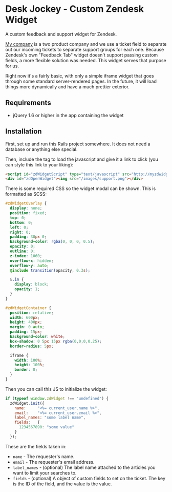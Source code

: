 # Desk Jockey - Custom Zendesk Widget

A custom feedback and support widget for Zendesk.

[My company](http://salesloft.com) is a two product company and we use a ticket field to separate out our incoming
tickets to separate support groups for each one. Because Zendesk's own "Feedback Tab" widget doesn't support passing
custom fields, a more flexible solution was needed. This widget serves that purpose for us.

Right now it's a fairly basic, with only a simple iframe widget that goes through some standard server-rendered pages.
In the future, it will load things more dynamically and have a much prettier exterior.

## Requirements

- jQuery 1.6 or higher in the app containing the widget

## Installation

First, set up and run this Rails project somewhere. It does not need a database or anything else special.

Then, include the tag to load the javascript and give it a link to click (you can style this link to your liking):
```html
<script id="zdWidgetScript" type="text/javascript" src="http://myzdwidgetapp.herokuapp.com/widget.js"></script>
<div id="zdOpenWidget"><img src="/images/support.png"></div>
```
There is some required CSS so the widget modal can be shown. This is formatted as SCSS:
```scss
#zdWidgetOverlay {
  display: none;
  position: fixed;
  top: 0;
  bottom: 0;
  left: 0;
  right: 0;
  padding: 30px 0;
  background-color: rgba(0, 0, 0, 0.5);
  opacity: 0;
  outline: 0;
  z-index: 1060;
  overflow-x: hidden;
  overflow-y: auto;
  @include transition(opacity, 0.3s);

  &.in {
    display: block;
    opacity: 1;
  }
}

#zdWidgetContainer {
  position: relative;
  width: 600px;
  height: 400px;
  margin: 0 auto;
  padding: 15px;
  background-color: white;
  box-shadow: 0 5px 15px rgba(0,0,0,0.25);
  border-radius: 5px;

  iframe {
    width: 100%;
    height: 100%;
    border: 0;
  }
}
```
Then you can call this JS to initialize the widget:
```js
if (typeof window.zdWidget !== "undefined") {
  zdWidget.init({
    name:     "<%= current_user.name %>",
    email:    "<%= current_user.email %>",
    label_names: "some label name",
    fields:   {
      1234567890: "some value"
    }
  });
```
These are the fields taken in:
- `name` - The requester's name.
- `email` - The requester's email address.
- `label_names` - (optional) The label name attached to the articles you want to limit your searches to.
- `fields` - (optional) A object of custom fields to set on the ticket. The key is the ID of the field, and the value is the value.
